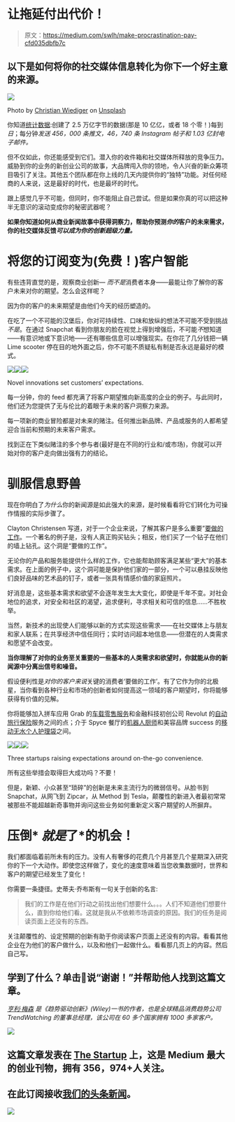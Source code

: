 # 让拖延付出代价！

> 原文：<https://medium.com/swlh/make-procrastination-pay-cfd035dbfb7c>

## 以下是如何将你的社交媒体信息转化为你下一个好主意的来源。

![](img/93893b89d06abcb6b1c348ddd55cfc1c.png)

Photo by [Christian Wiediger](https://unsplash.com/photos/ZYLmudR28SA?utm_source=unsplash&utm_medium=referral&utm_content=creditCopyText) on [Unsplash](https://unsplash.com/search/photos/social-media-feed?utm_source=unsplash&utm_medium=referral&utm_content=creditCopyText)

你知道[统计数据](https://web-assets.domo.com/blog/wp-content/uploads/2017/07/17_domo_data-never-sleeps-5-01.png):创建了 2.5 万亿字节的数据(那是 10 亿亿，或者 18 个零！)每到*日*；每分钟*发送 456，000 条推文，46，740 条 Instagram 帖子和 1.03 亿封电子邮件。*

但不仅如此，你还能感受到它们。潜入你的收件箱和社交媒体所释放的竞争压力。威胁到你的业务的新创业公司的故事，大品牌闯入你的领地，令人兴奋的新众筹项目吸引了关注。其他五个团队都在你上线的几天内提供你的“独特”功能。对任何经商的人来说，这是最好的时代，也是最坏的时代。

跟上感觉几乎不可能，但同时，你不能阻止自己尝试。但是如果你真的可以把这种半无意识的滚动变成你的秘密武器呢？

**如果你知道如何从商业新闻故事中获得洞察力，帮助你预测*你的*客户的未来需求，你的社交媒体反馈*可以成为你的创新超级力量。***

# 将您的订阅变为(免费！)客户智能

有些违背直觉的是，观察商业创新— *而不是*消费者本身——最能让你了解你的客户未来对你的期望。怎么会这样呢？

因为你的客户的未来期望是由他们今天的经历塑造的。

在吃了一个不可能的汉堡后，你对可持续性、口味和放纵的想法不可能不受到挑战*不是*。在通过 Snapchat 看到你朋友的脸在视觉上得到增强后，不可能*不*想知道——有意识地或下意识地——还有哪些信息可以增强现实。在你花了几分钱把一辆 Lime scooter 停在目的地外面之后，你不可能不质疑私有制是否永远是最好的模式。

![](img/aa185fac30f902afe731976c0c65a4b2.png)![](img/2f8e212da95cc710aad4eb22ca916c21.png)![](img/40a41130a801719437ebb5865429ec33.png)

Novel innovations set customers’ expectations.

每一分钟，你的 feed 都充满了将客户期望推向新高度的企业的例子。与此同时，他们还为您提供了无与伦比的着眼于未来的客户洞察力来源。

每一项新的商业冒险都是对未来的赌注。任何推出新品牌、产品或服务的人都希望迎合当前和预期的未来客户需求。

找到正在下类似赌注的多个参与者(最好是在不同的行业和/或市场)，你就可以开始对你的客户走向做出强有力的结论。

# 驯服信息野兽

现在你明白了*为什么*你的新闻源是如此强大的来源，是时候看看将它们转化为可操作情报的实际步骤了。

Clayton Christensen 写道，对于一个企业来说，了解其客户是多么重要”[要做的工作](https://hbr.org/2016/09/know-your-customers-jobs-to-be-done)。一个著名的例子是，没有人真正购买钻头；相反，他们买了一个钻子在他们的墙上钻孔。这个洞是“要做的工作”。

无论你的产品和服务能提供什么样的工作，它也能帮助顾客满足某些“更大”的基本需求。在上面的例子中，这个洞可能是保护他们家的一部分，一个可以悬挂反映他们良好品味的艺术品的钉子，或者一张具有情感价值的家庭照片。

好消息是，这些基本需求和欲望不会逐年发生太大变化，即使是千年不变。对社会地位的追求，对安全和社区的渴望，追求便利，寻求相关和可信的信息……不胜枚举。

当然，新技术的出现使人们能够以新的方式实现这些需求——在社交媒体上与朋友和家人联系；在共享经济中信任同行；实时访问超本地信息——但潜在的人类需求和愿望不会改变。

**当你理解了对你的业务至关重要的一些基本的人类需求和欲望时，你就能从你的新闻源中分离出信号和噪音。**

假设便利性是*对你的客户来说*关键的消费者‘要做的工作’。有了它作为你的北极星，当你看到各种行业和市场的创新者如何提高这一领域的客户期望时，你将能够获得有价值的见解。

你将能够加入拼车应用 Grab 的[车载零售服务](https://grab.getcargo.today/riders)和金融科技初创公司 Revolut 的[自动旅行保险](https://blog.revolut.com/introducing-our-powerful-new-geolocation-travel-insurance/)服务之间的点；介于 Spyce 餐厅的[机器人厨师](https://www.spyce.com/)和美容品牌 success 的[移动无水个人护理袋](https://myrecess.co/)之间。

![](img/cdaa05f4238d3c4f8d0e262aa6129c2e.png)![](img/7d9ad83c6d6a612c560fd5c1428a6622.png)![](img/98cd5dae8ef13d8bf6bc9a78e9664f3b.png)

Three startups raising expectations around on-the-go convenience.

所有这些举措会取得巨大成功吗？不要！

但是，新颖、小众甚至“琐碎”的创新是未来主流行为的微弱信号。从脸书到 Snapchat，从网飞到 Zipcar，从 Method 到 Tesla，颠覆性的新进入者最初常常被那些不能超越新奇事物并询问这些业务如何重新定义客户期望的人所摒弃。

# 压倒* *就是*了*的机会！

我们都面临着前所未有的压力。没有人有奢侈的花费几个月甚至几个星期深入研究你的下一个大动作。即使您这样做了，变化的速度意味着当您收集数据时，世界和客户的期望已经发生了变化！

你需要一条捷径。史蒂夫·乔布斯有一句关于创新的名言:

> 我们的工作是在他们行动之前找出他们想要什么。。。人们不知道他们想要什么，直到你给他们看。这就是我从不依赖市场调查的原因。我们的任务是阅读页面上还没有的东西。

关注颠覆性的、设定预期的创新有助于你阅读客户页面上还没有的内容。看看其他企业在为他们的客户做什么，以及和他们一起做什么。看看那几页上的内容。然后自己写。

## 学到了什么？单击👏说“谢谢！”并帮助他人找到这篇文章。

[*亨利·梅森*](https://www.linkedin.com/in/henry-mason-3689572/) *是《趋势驱动创新》(Wiley)一书的作者，也是全球精品消费趋势公司 TrendWatching 的董事总经理，该公司在 60 多个国家拥有 1000 多家客户。*

[![](img/308a8d84fb9b2fab43d66c117fcc4bb4.png)](https://medium.com/swlh)

## 这篇文章发表在 [The Startup](https://medium.com/swlh) 上，这是 Medium 最大的创业刊物，拥有 356，974+人关注。

## 在此订阅接收[我们的头条新闻](http://growthsupply.com/the-startup-newsletter/)。

[![](img/b0164736ea17a63403e660de5dedf91a.png)](https://medium.com/swlh)
